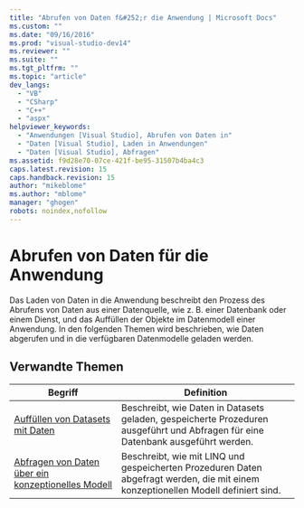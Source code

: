 ```yaml
---
title: "Abrufen von Daten f&#252;r die Anwendung | Microsoft Docs"
ms.custom: ""
ms.date: "09/16/2016"
ms.prod: "visual-studio-dev14"
ms.reviewer: ""
ms.suite: ""
ms.tgt_pltfrm: ""
ms.topic: "article"
dev_langs: 
  - "VB"
  - "CSharp"
  - "C++"
  - "aspx"
helpviewer_keywords: 
  - "Anwendungen [Visual Studio], Abrufen von Daten in"
  - "Daten [Visual Studio], Laden in Anwendungen"
  - "Daten [Visual Studio], Abfragen"
ms.assetid: f9d28e70-07ce-421f-be95-31507b4ba4c3
caps.latest.revision: 15
caps.handback.revision: 15
author: "mikeblome"
ms.author: "mblome"
manager: "ghogen"
robots: noindex,nofollow
---
```

# Abrufen von Daten f&#252;r die Anwendung
Das Laden von Daten in die Anwendung beschreibt den Prozess des Abrufens von Daten aus einer Datenquelle, wie z. B. einer Datenbank oder einem Dienst, und das Auffüllen der Objekte im Datenmodell einer Anwendung.  In den folgenden Themen wird beschrieben, wie Daten abgerufen und in die verfügbaren Datenmodelle geladen werden.  
  
## Verwandte Themen  
  
|Begriff|Definition|  
|-------------|----------------|  
|[Auffüllen von Datasets mit Daten](../data-tools/fill-datasets-by-using-tableadapters.md)|Beschreibt, wie Daten in Datasets geladen, gespeicherte Prozeduren ausgeführt und Abfragen für eine Datenbank ausgeführt werden.|  
|[Abfragen von Daten über ein konzeptionelles Modell](../data-tools/working-with-a-conceptual-model-wcf-data-services.md)|Beschreibt, wie mit LINQ und gespeicherten Prozeduren Daten abgefragt werden, die mit einem konzeptionellen Modell definiert sind.|